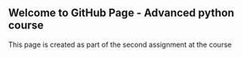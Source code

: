 ## Welcome to GitHub Page - Advanced python course

This page is created as part of the second assignment at the course


